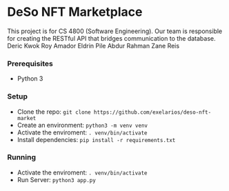 # DeSo NFT Marketplace

This project is for CS 4800 (Software Engineering). Our team is responsible for creating the RESTful API that bridges communication to the database.
Deric Kwok
Roy Amador
Eldrin Pile
Abdur Rahman
Zane Reis

### Prerequisites
- Python 3

### Setup
- Clone the repo: `git clone https://github.com/exelarios/deso-nft-market`
- Create an environment: `python3 -m venv venv`
- Activate the enviroment: `. venv/bin/activate`
- Install dependencies: `pip install -r requirements.txt`

### Running
- Activate the enviroment: `. venv/bin/activate`
- Run Server: `python3 app.py`
